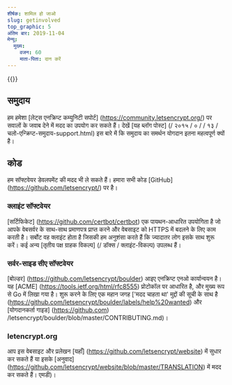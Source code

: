 ```yaml
---
शीर्षक: शामिल हो जाओ
slug: getinvolved
top_graphic: 5
अंतिम बार: 2019-11-04
मेन्यू:
  मुख्य:
    वजन: 60
    माता-पिता: दान करें
---
```


{{<lastmod>}}

## समुदाय

हम हमेशा [लेट्स एनक्रिप्ट कम्युनिटी सपोर्ट] (https://community.letsencrypt.org/) पर सवालों के जवाब देने में मदद का उपयोग कर सकते हैं। देखें [यह ब्लॉग पोस्ट] (/ २०१५ / ० / / १३ / चलो-एन्क्रिप्ट-समुदाय-support.html) इस बारे में कि समुदाय का समर्थन योगदान इतना महत्वपूर्ण क्यों है।

## कोड

हम सॉफ्टवेयर डेवलपमेंट की मदद भी ले सकते हैं। हमारा सभी कोड [GitHub] (https://github.com/letsencrypt/) पर है।

### क्लाइंट सॉफ्टवेयर

[सर्टिफिकेट] (https://github.com/certbot/certbot) एक पायथन-आधारित उपयोगिता है जो आपके वेबसर्वर के साथ-साथ प्रमाणपत्र प्राप्त करने और वेबसाइट को HTTPS में बदलने के लिए काम करती है। सर्बोट वह क्लाइंट होता है जिसकी हम अनुशंसा करते हैं कि ज्यादातर लोग इसके साथ शुरू करें। कई अन्य [तृतीय पक्ष ग्राहक विकल्प] (/ डॉक्स / क्लाइंट-विकल्प) उपलब्ध हैं।

### सर्वर-साइड सीए सॉफ्टवेयर

[बोल्डर] (https://github.com/letsencrypt/boulder) आइए एनक्रिप्ट एनओ कार्यान्वयन है। यह [ACME] (https://tools.ietf.org/html/rfc8555) प्रोटोकॉल पर आधारित है, और मुख्य रूप से Go में लिखा गया है। शुरू करने के लिए एक महान जगह ['मदद चाहता था' मुद्दों की सूची के साथ है (https://github.com/letsencrypt/boulder/labels/help%20wanted) और [योगदानकर्ता गाइड] (https://github.com) /letsencrypt/boulder/blob/master/CONTRIBUTING.md)।

### letencrypt.org

आप इस वेबसाइट और प्रलेखन [यहाँ] (https://github.com/letsencrypt/website) में सुधार कर सकते हैं या इसके [अनुवाद] (https://github.com/letsencrypt/website/blob/master/TRANSLATION) में मदद कर सकते हैं। एमडी)।
